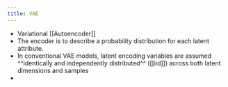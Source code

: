 ```yaml
---
title: VAE
---
```


- Variational [[Autoencoder]]
- The encoder is to describe a probability distribution for each latent attribute.
- In conventional VAE models, latent encoding variables are assumed ^^identically and independently distributed^^ ([[iid]]) across both latent dimensions and samples
-